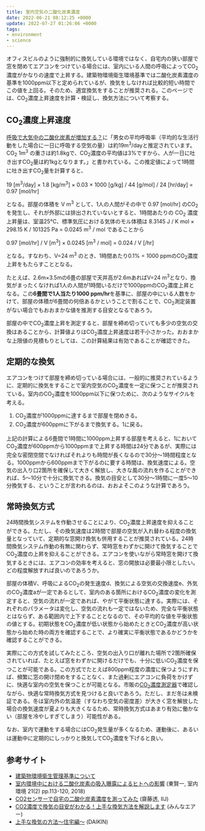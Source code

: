```yaml
---
title: 室内空気の二酸化炭素濃度
date: 2022-06-21 08:12:25 +0000
update: 2022-07-27 01:26:06 +0000
tags:
- environment
- science
---
```

オフィスビルのように強制的に換気している環境ではなく、自宅内の狭い部屋で窓を閉めてエアコンをつけている場合には、室内にいる人間の呼吸によってCO<sub>2</sub>濃度がかなりの速度で上昇する。建築物環境衛生環境基準では二酸化炭素濃度の基準を1000ppm以下と定められているが、換気をしなければ比較的短い時間でこの値を上回る。そのため、適宜換気をすることが推奨される。このページでは、CO<sub>2</sub>濃度上昇速度を計算・検証し、換気方法について考察する。

## CO<sub>2</sub>濃度上昇速度
[呼吸で大気中の二酸化炭素が増加する？](https://www.cger.nies.go.jp/ja/library/qa/26/26-1/qa_26-1-j.html)に「男女の平均呼吸率（平均的な生活行動をした場合に一日に呼吸する空気の量）は約19m<sup>3</sup>/dayと推定されています。CO<sub>2</sub> 1m<sup>3</sup> の重さは約1.8kgで、CO<sub>2</sub>濃度の平均値は3%ですから、人が一日に吐き出すCO<sub>2</sub>量は約1kgとなります。」と書かれている。この推定値によって1時間に吐き出すCO<sub>2</sub>量を計算すると、

19 [m<sup>3</sup>/day] &times; 1.8 [kg/m<sup>3</sup>] &times; 0.03 &times; 1000 [g/kg] / 44 [g/mol] / 24 [hr/day] = 0.97 [mol/hr]

となる。部屋の体積を V m<sup>3</sup> として、1人の人間がその中で 0.97 [mol/hr] のCO<sub>2</sub> を発生し、それが外部には排出されていないとすると、1時間あたりの CO<sub>2</sub> 濃度上昇量は、室温25°C、標準気圧における気体のモル体積は 8.3145 J / K mol &times; 298.15 K / 101325 Pa = 0.0245 m<sup>3</sup> / mol であることから

0.97 [mol/hr] / V [m<sup>3</sup>] &times; 0.0245 [m<sup>3</sup> / mol] = 0.024 / V [/hr]

となる。すなわち、V=24 m<sup>3</sup> のとき、1時間あたり0.1% = 1000 ppmのCO<sub>2</sub>濃度上昇をもたらすこととなる。

たとえば、2.6m&times;3.5mの6畳の部屋で天井高が2.6mあればV=24 m<sup>3</sup>となり、換気がまったくなければ1人の人間が1時間いるだけで1000ppmのCO<sub>2</sub>濃度上昇となる。この<strong>6畳間で1人当たり1000 ppm/hr</strong>を基準に、部屋の中にいる人数をかけて、部屋の体積が6畳間の何倍あるかということで割ることで、CO<sub>2</sub>測定装置がない場合でもおおまかな値を推測する目安となるであろう。

部屋の中でCO<sub>2</sub>濃度上昇を測定すると、部屋を締め切っていても多少の空気の交換はあることから、計算値よりはCO<sub>2</sub>濃度上昇速度は若干小さかった。おおまかな上限値の見積もりとしては、この計算結果は有効であることが確認できた。

## 定期的な換気
エアコンをつけて部屋を締め切っている場合には、一般的に推奨されているように、定期的に換気をすることで室内空気のCO<sub>2</sub>濃度を一定に保つことが推奨されている。室内のCO<sub>2</sub>濃度を1000ppm以下に保つために、次のようなサイクルを考える。

1. CO<sub>2</sub>濃度が1000ppmに達するまで部屋を閉めきる。
2. CO<sub>2</sub>濃度が600ppmに下がるまで換気する。1に戻る。

上記の計算による6畳間で1時間に1000ppm上昇する部屋を考えると、1においてCO<sub>2</sub>濃度が600ppmから1000ppmまで上昇する時間は24分であるが、実際には完全な密閉空間でなければそれよりも時間が長くなるので30分〜1時間程度となる。1000ppmから600ppmまで下がるのに要する時間は、換気速度による。空気の出入り口2箇所を確保して大きく解放し、大きな風の流れを作ることができれば、5〜10分で十分に換気できる。換気の目安として30分〜1時間に一度5〜10分換気する、ということが言われるのは、おおよそこのような計算であろう。

## 常時換気方式
24時間換気システムを作動させることにより、CO<sub>2</sub>濃度上昇速度を抑えることができる。ただし、その換気速度は2時間で部屋の空気が入れ替わる程度の換気量となっていて、定期的な窓開け換気も併用することが推奨されている。24時間換気システム作動の有無に関わらず、常時窓をわずかに開けて換気することでCO<sub>2</sub>濃度の上昇を抑えることができる。エアコンを使いながら常時窓を開けて換気するときには、エアコンの効率を考えると、窓の開放は必要最小限としたい。どの程度解放すれば良いのであろうか。

部屋の体積V、呼吸によるCO<sub>2</sub>の発生速度d、換気による空気の交換速度e、外気のCO<sub>2</sub>濃度aが一定であるとして、室内のある箇所におけるCO<sub>2</sub>濃度の変化を測定すると、空気の流れが一定であれば、やがて平衡状態に達する。実際には、それぞれのパラメータは変化し、空気の流れも一定ではないため、完全な平衡状態とはならず、ある範囲内で上下することとなるので、その平均的な値を平衡状態の値とする。初期状態をCO<sub>2</sub>濃度が低い状態から始めたときとCO<sub>2</sub>濃度が高い状態から始めた時の両方を確認することで、より確実に平衡状態であるかどうかを確認することができる。

実際にこの方式を試してみたところ、空気の出入り口が離れた場所で2箇所確保されていれば、たとえば窓をわずかに開けるだけでも、十分に低いCO<sub>2</sub>濃度を保つことが可能である。この方式でたとえば800ppm程度の濃度に保つようにすれば、頻繁に窓の開け閉めをすることなく、また過剰にエアコンに負荷をかけずに、快適な室内の空気を保つことが可能となる。市販の[CO<sub>2</sub>濃度測定器](https://www.amazon.co.jp/s?k=CO2%E6%BF%83%E5%BA%A6%E6%B8%AC%E5%AE%9A%E5%99%A8+NDIR)で確認しながら、快適な常時換気方式を見つけると良いであろう。ただし、まだ冬は未検証である。冬は室内外の気温差（すなわち空気の密度差）が大きく窓を解放した場合の換気速度が夏よりも大きくなるため、常時換気方式はあまり有効に働かない（部屋を冷やしすぎてしまう）可能性がある。

なお、室内で運動をする場合にはCO<sub>2</sub>発生量が多くなるため、運動後に、あるいは運動中に定期的にしっかりと換気してCO<sub>2</sub>濃度を下げると良い。

## 参考サイト
- [建築物環境衛生管理基準について](https://www.mhlw.go.jp/bunya/kenkou/seikatsu-eisei10/)
- [室内環境中における二酸化炭素の吸入曝露によるヒトへの影響](https://www.jstage.jst.go.jp/article/siej/21/2/21_113/_pdf/-char/en) (東賢一, 室内環境 21(2) pp.113-120, 2018)
- [CO2センサーで自宅の二酸化炭素濃度を測ってみた](https://route-b.iij.ad.jp/archives/1408) (齋藤透, IIJ)
- [CO2濃度で換気の目安がわかる！上手な換気方法を解説します](https://minnaair.com/blog/3488/) (みんなエアー)
- [上手な換気の方法～住宅編～](https://www.daikin.co.jp/air/life/ventilation) (DAIKIN)

